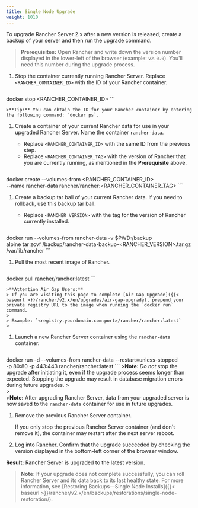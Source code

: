 ```yaml
---
title: Single Node Upgrade
weight: 1010
---
```

To upgrade Rancher Server 2.x after a new version is released, create a backup of your server and then run the upgrade command.
<a id="prereq"></a>

>**Prerequisites:** Open Rancher and write down the version number displayed in the lower-left of the browser (example: `v2.0.0`). You'll need this number during the upgrade process.

1. Stop the container currently running Rancher Server. Replace `<RANCHER_CONTAINER_ID>` with the ID of your Rancher container.

    ```
docker stop <RANCHER_CONTAINER_ID>
    ```

    >**Tip:** You can obtain the ID for your Rancher container by entering the following command: `docker ps`.

1. Create a container of your current Rancher data for use in your upgraded Rancher Server. Name the container `rancher-data`.

    - Replace `<RANCHER_CONTAINER_ID>` with the same ID from the previous step.
    - Replace `<RANCHER_CONTAINER_TAG>` with the version of Rancher that you are currently running, as mentioned in the  **Prerequisite** above.

    ```
docker create --volumes-from <RANCHER_CONTAINER_ID> \
--name rancher-data rancher/rancher:<RANCHER_CONTAINER_TAG>
    ```

1. <a id="backup"></a>Create a backup tar ball of your current Rancher data. If you need to rollback, use this backup tar ball.

    - Replace `<RANCHER_VERSION>` with the tag for the version of Rancher currently installed.

    ```
docker run  --volumes-from rancher-data -v $PWD:/backup \
alpine tar zcvf /backup/rancher-data-backup-<RANCHER_VERSION>.tar.gz \
/var/lib/rancher
    ```

1. Pull the most recent image of Rancher.

    ```
docker pull rancher/rancher:latest
    ```

    >**Attention Air Gap Users:**
    > If you are visiting this page to complete [Air Gap Upgrade]({{< baseurl >}}/rancher/v2.x/en/upgrades/air-gap-upgrade), prepend your private registry URL to the image when running the `docker run` command.
    >
    > Example: `<registry.yourdomain.com:port>/rancher/rancher:latest`
    >

1. Launch a new Rancher Server container using the `rancher-data` container.

    ```
docker run -d --volumes-from rancher-data --restart=unless-stopped \
-p 80:80 -p 443:443 rancher/rancher:latest
    ```
    >**Note:** _Do not_ stop the upgrade after initiating it, even if the upgrade process seems longer than expected. Stopping the upgrade may result in database migration errors during future upgrades.
    ><br/>
    ><br/>
    >**Note:** After upgrading Rancher Server, data from your upgraded server is now saved to the `rancher-data` container for use in future upgrades.

1. Remove the previous Rancher Server container.

    If you only stop the previous Rancher Server container (and don't remove it), the container may restart after the next server reboot.

1. Log into Rancher. Confirm that the upgrade succeeded by checking the version displayed in the bottom-left corner of the browser window.

**Result:** Rancher Server is upgraded to the latest version.

>**Note:** If your upgrade does not complete successfully, you can roll Rancher Server and its data back to its last healthy state. For more information, see [Restoring Backups—Single Node Installs]({{< baseurl >}}/rancher/v2.x/en/backups/restorations/single-node-restoration/).
